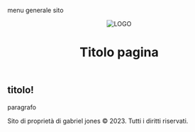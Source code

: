 <!DOCTYPE html>
<html lang="it">
<head>
    <script type="text/javascript" charset="UTF-8" src="//cdn.cookie-script.com/s/96d9fe294c9ff212a3021dea13c09f52.js"></script>
    <meta charset="UTF-8">
    <meta name="viewport" content="width=device-width, initial-scale=1.0">
<!---  <header class="fullscreen-header"> --->
    <title>Titolo pagina</title>
    <link rel="stylesheet" href="https://gabrielsystem.altervista.org/FileSite/style.css">
    <link rel="stylesheet" href="https://cdnjs.cloudflare.com/ajax/libs/font-awesome/5.15.3/css/all.min.css">
</head>
<body>
    <nav class="navbar">
        <ul>
        </ul>
        <p>menu generale sito</p>
    </nav>
    <header>
       <div class="logo-title-container">
            <img src="https://gabrielsystem.altervista.org/FileSite/icona.png" alt="LOGO" class="logo">
            <h1 class="site-title">Titolo pagina</h1>
            <i class="icon fas fa-info-circle"></i>
        </div>

                            
</div>
    </header>
    <main>
        <section>
                <h1>titolo!</h1>
                <p>paragrafo</p>
        </section>
        <!-- Resto del codice HTML rimane invariato -->
    </main>
    <footer>
        <p>Sito di proprietà di gabriel jones &copy; 2023. Tutti i diritti riservati.</p>
    </footer>
</body>
</html>
